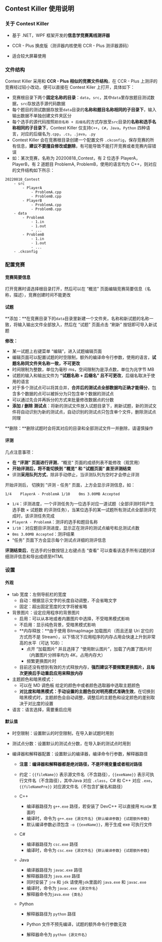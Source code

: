 ## Contest Killer 使用说明

###  关于 Contest Killer

- 基于 .NET，WPF 框架开发的**信息学竞赛离线测评器**

- CCR - Plus 换皮版（测评器内核使用 CCR - Plus 测评器源码）

- 适合较大屏幕使用

### 文件结构

Contest Killer 采用和 **CCR - Plus 相似的竞赛文件结构**，在 CCR - Plus 上测评的竞赛经过较小改动，便可以直接在 Contest Kiler 上打开，具体如下：

- 竞赛根目录下两个**固定名称的目录**：`data`，`src`，其中`data`里存放题目测试数据，`src`存放选手源代码数据
- 每个题目的测试数据存放至`data`目录的**名称和题目名称相同的子目录下**，输入输出数据不单独创建文件夹区分
- 每个选手的源代码按照`题目名称 + 后缀名`的方式存放至`src`目录的**名称和选手名称相同的子目录下**，Contest Killer 仅支持`C++`，`C#`，`Java`，`Python` 四种语言，对应的后缀名为`.cpp`，`.cs`，`.java`，`.py`
- Contest Killer 会在竞赛根目录创建一个配置文件 `.ckconfig`，保存竞赛的所有信息，**建议不要擅自修改或删除**，有可能导致不能打开竞赛或者竞赛内容错误
- 如：某次竞赛，名称为 20200818_Contest，有 2 位选手 PlayerA，PlayerB，有 2 道题目 ProblemA, ProblemB，使用的语言均为 C++，则对应的文件结构如下所示：

```
20220818_Contest
	- src
		- PlayerA
			- ProblemA.cpp
			- ProblemB.cpp
		- PlayerB
			- ProblemA.cpp
			- ProblemB.cpp
	- data
		- ProblemA
			- 1.in
			- 1.out
			- ...
		- ProblemB
			- 1.in
			- 1.out
			- ...
	- .ckconfig
```



### 配置竞赛

#### 竞赛简要信息

打开竞赛时请选择根目录打开，然后可以在 “概览” 页面编辑竞赛简要信息（名称，描述），竞赛创建时间不能更改

#### 试题

**添加：**在竞赛目录下的`data`目录里新建一个文件夹，名称和新试题的名称一致，将输入输出文件全部放入，然后在 “试题” 页面点击 “刷新” 按钮即可导入新试题

**修改：**

- 某一试题上右键菜单 “编辑”，进入试题编辑页面
- 编辑页面可以配置试题的时空限制，额外的编译命令行参数，使用的语言，**试题名称同文件夹名称一致，不可更改**
- 时间限制为整数，单位为毫秒 ms，空间限制为是浮点数，单位为兆字节 MB
- 试题的输入和输出文件为 **“试题名称 + 后缀名” 且不可更改**，后缀名取决于使用的语言
- 对于多个测试点可以将其合并，**合并后的测试点全部数据均正确才能得分**，包含多个数据的点可以被拆分为只包含单个数据的测试点
- 可以通过先合并再拆分的方式来批量修改数据点的分数
- **添加 / 删除 测试点**：将新的测试文件放入试题目录下，刷新试题，新的测试文件将自动识别为新的测试点，自动识别的测试点只包含单个文件，删除测试点同理

**删除：**删除试题时会将其对应的目录和全部测试文件一并删除，请谨慎操作

#### 评测

几点注意事项：

- **在 “评测” 页面进行评测**，“概览“ 页面的成绩列表不能修改（观赏用）
- **开始评测后，将不能切换到 ”概览“ 和 ”试题页面“ 直至评测结束**
- 评测**采用队列方式**，除非手动停止，当评测队列为空时才会停止评测

开始评测后， 切换到 ”评测 - 任务“  页面，上方会显示评测信息，如：

```
1/4    PlayerA - ProblemA 1/10    0ms 3.00MB Accepted
```

- `1/4`：评测进度，一个评测任务为一位选手对应一道试题（全部评测时将产生 选手数 × 试题数 的评测任务），当某位选手的某一试题所有测试点全部测评完成时，该评测任务完成
- `PlayerA - ProblemA`：测评的选手和题目名称
- `1/10`：对应题目评测进度，显示正在测评的测试点编号和总测试点数
- `0ms 3.00MB Accepted`：测评结果
- “任务” 页面下方会显示每个测试点详细的测评信息

**评测结束后**，在选手的分数按钮上右键点击 “查看” 可以查看该选手所有试题的详细测评信息和导出成绩至HTML



### 设置

#### 外观

- tab 宽度：左侧导航栏的宽度
  - 自动：根据显示文字的长度自动调整，不会省略文字
  - 固定：超出固定宽度的文字将被省略
- 背景图片：设定应用程序的背景图片
  - 启用：可以从本地或者内置图片中选择，不受暗黑模式影响
  - 不启用：显示纯色背景，受暗黑模式影响
  - **内存释放：**由于使用 BitmapImage 加载图片（而且还是 Uri 定位的方式而不是 Stream），以下情况下应用程序的内存占用会快速上升到非常高的水平（可达 1GB）：
    - 点开 “加载图片” 并且选择了 “使用默认图片”，加载了内置了图片时（内置图片分辨率均为 4K，占用内存大）
    - 频繁更换图片时
  - 目前还没有想到有效的方式释放内存，**强烈建议不要频繁更换图片，且每次更换后手动重启应用来释放内存**
- 主题颜色和暗黑模式：
  - 可以在 MD 调色板 给定的颜色中或者颜色选取器中选取主题颜色
  - **对比度和暗黑模式：**手动设置的主题色**仅对明亮模式准确生效**，在切换到暗黑模式时，主题颜色会自动调整，调整后的主题色和设定颜色的差别取决于对比度的设置
- 语言：语言选择，需要重启应用

#### 默认值

- 时空限制：设置默认的时空限制，在导入新试题时用到

- 测试点分数：设置默认的测试点分数，在导入新的测试点时用到

- 编译器和解释器配置：设置默认的编译器，编译命令行参数，解释器路径

  - **注意：编译器和解释器都是绝对路径，不是环境变量或者相对路径**

  - 约定：`{{fileName}}` 表示源文件名（不含路径），`{{exeName}}` 表示可执行文件名（不含路径），其中Java 对应 `.class`，C# 和 C++ 对应 `.exe`，`{{fileNamePre}}` 对应源文件名（不包含扩展名和路径）

  - C++

    - 编译器路径为 `g++.exe` 路径，若安装了 DevC++ 可以直接用 `MinGW` 里面的
    - 编译时，命令为 `g++.exe {源文件名} {默认编译参数} {试题额外参数}`
    - 默认编译参数必须包含 `-o {{exeName}}`，用于生成 exe 可执行文件

  - C#

    - 编译器路径为 `csc.exe` 路径
    - 编译时，命令为 `csc.exe {源文件名} {默认编译参数} {试题额外参数}`

  - Java

    - 编译器路径为 `javac.exe` 路径
    - 解释器路径为 `java.exe` 路径
    - 同时安装了 `jre` 和 `jdk` 请使用`jdk`里面的 `java.exe` 和 `javac.exe`
    - 编译时，命令为 `javac.exe {源文件名}`
    - 解释器命令为`java.exe {类名}`

  - Python

    - 解释器路径为 `python` 路径

    - Python 文件不预先编译，试题的额外命令行参数无效
    - 解释器命令为 `python {源文件名}`
